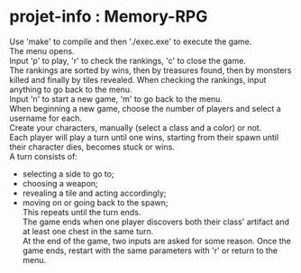# projet-info : Memory-RPG
Use 'make' to compile and then './exec.exe' to execute the game.  
The menu opens.  
Input 'p' to play, 'r' to check the rankings, 'c' to close the game.   
The rankings are sorted by wins, then by treasures found, then by monsters killed and finally by tiles revealed.
When checking the rankings, input anything to go back to the menu.  
Input 'n' to start a new game, 'm' to go back to the menu.  
When beginning a new game, choose the number of players and select a username for each.   
Create your characters, manually (select a class and a color) or not.   
Each player will play a turn until one wins, starting from their spawn until their character dies, becomes stuck or wins.  
A turn consists of:  
- selecting a side to go to;
- choosing a weapon;  
- revealing a tile and acting accordingly;  
- moving on or going back to the spawn;  
This repeats until the turn ends.  
The game ends when one player discovers both their class' artifact and at least one chest in the same turn.  
At the end of the game, two inputs are asked for some reason.
Once the game ends, restart with the same parameters with 'r' or return to the menu.   
 





